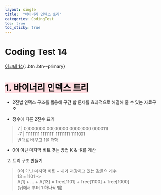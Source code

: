 ```yaml
---
layout: single
title:  "바이너리 인덱스 트리"
categories: CodingTest
toc: true
toc_sticky: true
---
```


# Coding Test 14

[이코테 14](https://www.youtube.com/watch?v=fg2iGP4e2mc&list=PLRx0vPvlEmdAghTr5mXQxGpHjWqSz0dgC&index=14){: .btn .btn--primary}

# <mark style='background-color: #ffdce0'>1. 바이너리 인덱스 트리</mark>
- 2진법 인덱스 구조를 활용해 구간 합 문제를 효과적으로 해결해 줄 수 있는 자료구조

- 정수에 따른 2진수 표기  
>  7 | 00000000 00000000 00000000 0000111  
> -7 | 11111111 11111111 11111111 1111001  
> 반대로 바꾸고 1을 더함

- 0이 아닌 마지막 비트 찾는 방법
  K & -K를 계산

2. 트리 구조 만들기
> 0이 아닌 마지막 비트 = 내가 저장하고 있는 값들의 개수  
> 13 = 1101 ->   
> A[1] + ... + A[13] = Tree[1101] + Tree[1100] + Tree[1000]   
> (뒤에서 부터 1 하나씩 뺌)


